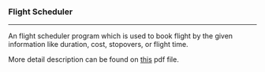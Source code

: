 ### Flight Scheduler

---

An flight scheduler program which is used to book flight by the given information like duration, cost, stopovers, or flight time.

More detail description can be found on [this](https://github.com/lawrence422/Flightscheduler/blob/master/Assignment%201%20-%20Flight%20Scheduler%20v1.7.pdf) pdf file.
